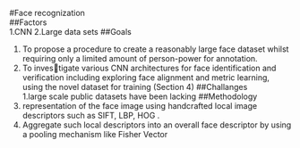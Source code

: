 #Face recognization<br>
##Factors<br>
1.CNN
2.Large data sets
##Goals<br>
1. To propose a procedure to create a reasonably large face dataset whilst requiring only a limited amount of person-power for annotation.
2. To investigate various CNN architectures for face identification and verification including exploring face alignment and metric learning, using the novel dataset for training (Section 4)
##Challanges<br>
1.large scale public datasets have been lacking
##Methodology<br>
1. representation of the face image using handcrafted local image descriptors such as SIFT, LBP, HOG .
2. Aggregate such local descriptors into an overall face descriptor by using a
pooling mechanism like Fisher Vector
